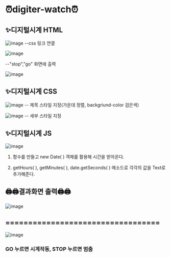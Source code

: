 # ⏰digiter-watch⏰

## ✨디지털시계 HTML

![image](https://user-images.githubusercontent.com/102803326/174727049-9bcd2dec-8df8-4377-a96a-da2af7cfbbd2.png)
--css 링크 연결

![image](https://user-images.githubusercontent.com/102803326/174727135-a228becf-f7bd-4065-b33c-e8943cb969fd.png)

--"stop","go" 화면에 출력

![image](https://user-images.githubusercontent.com/102803326/174727588-f9183cfb-14bb-460d-9bfc-0a77cdba90bf.png)


## ✨디지털시계 CSS

![image](https://user-images.githubusercontent.com/102803326/174727675-71928de2-f998-45e2-9581-65850c4524ac.png)
 -- 제목 스타일 지정(가운데 정렬, backgriund-color 검은색)
 
 ![image](https://user-images.githubusercontent.com/102803326/174727851-a14b4551-5860-4f5a-820f-8b6c5e62fefe.png)
-- 세부 스타일 지정

## ✨디지털시계 JS

![image](https://user-images.githubusercontent.com/102803326/174728062-edec9ce0-1cff-45e2-acc7-e159cd972e19.png)
 1. 함수를 만들고 new Date( ) 객체를 활용해 시간을 받아온다.
 
 2. getHours( ), getMinutes( ), date.getSeconds( ) 메소드로 각각의 값을 Text로 추가해준다.





## 🖨🖨결과화면 출력🖨🖨

![image](https://user-images.githubusercontent.com/102803326/174728144-82702983-ee34-426f-8169-aabbef95562d.png)
## ==================================
![image](https://user-images.githubusercontent.com/102803326/174728185-2ca34cd4-1f77-4368-8f7c-685cb871e7ac.png)
### GO 누르면 시계작동, STOP 누르면 멈춤














